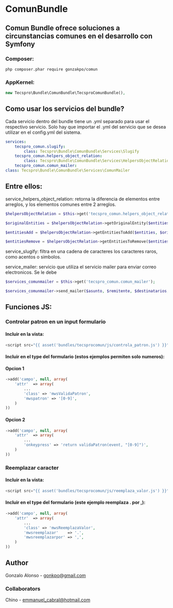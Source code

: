 # ComunBundle
## Comun Bundle ofrece soluciones a circunstancias comunes en el desarrollo con Symfony

### Composer:
```cli
php composer.phar require gonzakpo/comun
```
### AppKernel:
``` php
new Tecspro\Bundle\ComunBundle\TecsproComunBundle(),
```
## Como usar los servicios del bundle?

Cada servicio dentro del bundle tiene un .yml separado para usar el respectivo servicio. Solo hay que importar el .yml del servicio que se desea utilizar en el config.yml del sistema.
```yaml
services:
    tecspro_comun.slugify:
        class: Tecspro\Bundle\ComunBundle\Services\Slugify
    tecspro_comun.helpers_object_relation:
        class: Tecspro\Bundle\ComunBundle\Services\HelpersObjectRelation
    tecspro_comun.comun_mailer:
class: Tecspro\Bundle\ComunBundle\Services\ComunMailer
```

## Entre ellos:

service_helpers_object_relation: 
retorna la diferencia de elementos entre arreglos, y los elementos comunes entre 2 arreglos.
``` php
$helpersObjectRelation = $this->get('tecspro_comun.helpers_object_relation');

$originalEntities = $helpersObjectRelation->getOriginalEntity($entities);

$entitiesAdd = $helpersObjectRelation->getEntitiesToAdd($entities, $originalEntities);

$entitiesRemove = $helpersObjectRelation->getEntitiesToRemove($entities, $originalEntities);
```
service_slugify: 
filtra en una cadena de caracteres los caracteres raros, como acentos o simbolos.

service_mailer: 
servicio que utiliza el servicio mailer para enviar correo electronicos.
Se le debe 
``` php
$services_comunmailer = $this->get('tecspro_comun.comun_mailer');

$services_comunmailer->send_mailer($asunto, $remitente, $destinatarios, $mensaje);
```
## Funciones JS:
### Controlar patron en un input formulario
#### Incluir en la vista:
``` js
<script src="{{ asset('bundles/tecsprocomun/js/controla_patron.js') }}"></script>
```
#### Incluir en el type del formulario (estos ejemplos permiten solo numeros):
#### Opcion 1
``` php
->add('campo', null, array(
    'attr'  => array(
        ...
        'class' => 'mwsValidaPatron',
        'mwspatron' => '[0-9]',
    )
))
```
#### Opcion 2
``` php
->add('campo', null, array(
    'attr'  => array(
        ...
        'onkeypress' => 'return validaPatron(event, "[0-9]")',
    )
))
```

### Reemplazar caracter
#### Incluir en la vista:
``` js
<script src="{{ asset('bundles/tecsprocomun/js/reemplaza_valor.js') }}"></script>
```
#### Incluir en el type del formulario (este ejemplo reemplaza . por ,):
``` php
->add('campo', null, array(
    'attr'  => array(
        ...
        'class' => 'mwsReemplazaValor',
        'mwsreemplazar'    => '.',
        'mwsreemplazarpor' => ',',
    )
))
```

## Author
Gonzalo Alonso - gonkpo@gmail.com
### Collaborators
Chino - emmanuel_cabral@hotmail.com
